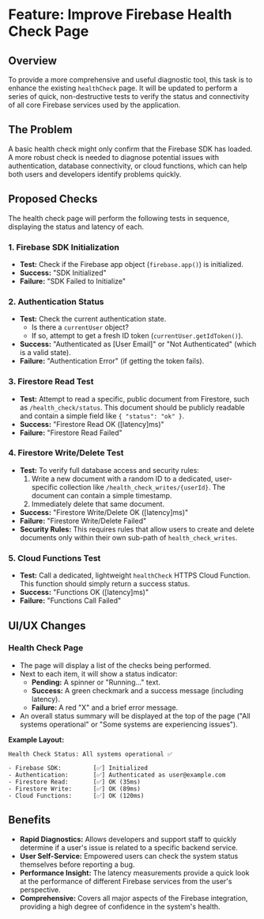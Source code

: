# Feature: Improve Firebase Health Check Page

## Overview

To provide a more comprehensive and useful diagnostic tool, this task is to enhance the existing `healthCheck` page. It will be updated to perform a series of quick, non-destructive tests to verify the status and connectivity of all core Firebase services used by the application.

## The Problem

A basic health check might only confirm that the Firebase SDK has loaded. A more robust check is needed to diagnose potential issues with authentication, database connectivity, or cloud functions, which can help both users and developers identify problems quickly.

## Proposed Checks

The health check page will perform the following tests in sequence, displaying the status and latency of each.

### 1. Firebase SDK Initialization
-   **Test:** Check if the Firebase app object (`firebase.app()`) is initialized.
-   **Success:** "SDK Initialized"
-   **Failure:** "SDK Failed to Initialize"

### 2. Authentication Status
-   **Test:** Check the current authentication state.
    -   Is there a `currentUser` object?
    -   If so, attempt to get a fresh ID token (`currentUser.getIdToken()`).
-   **Success:** "Authenticated as [User Email]" or "Not Authenticated" (which is a valid state).
-   **Failure:** "Authentication Error" (if getting the token fails).

### 3. Firestore Read Test
-   **Test:** Attempt to read a specific, public document from Firestore, such as `/health_check/status`. This document should be publicly readable and contain a simple field like `{ "status": "ok" }`.
-   **Success:** "Firestore Read OK ([latency]ms)"
-   **Failure:** "Firestore Read Failed"

### 4. Firestore Write/Delete Test
-   **Test:** To verify full database access and security rules:
    1.  Write a new document with a random ID to a dedicated, user-specific collection like `/health_check_writes/{userId}`. The document can contain a simple timestamp.
    2.  Immediately delete that same document.
-   **Success:** "Firestore Write/Delete OK ([latency]ms)"
-   **Failure:** "Firestore Write/Delete Failed"
-   **Security Rules:** This requires rules that allow users to create and delete documents only within their own sub-path of `health_check_writes`.

### 5. Cloud Functions Test
-   **Test:** Call a dedicated, lightweight `healthCheck` HTTPS Cloud Function. This function should simply return a success status.
-   **Success:** "Functions OK ([latency]ms)"
-   **Failure:** "Functions Call Failed"

## UI/UX Changes

### Health Check Page

-   The page will display a list of the checks being performed.
-   Next to each item, it will show a status indicator:
    -   **Pending:** A spinner or "Running..." text.
    -   **Success:** A green checkmark and a success message (including latency).
    -   **Failure:** A red "X" and a brief error message.
-   An overall status summary will be displayed at the top of the page ("All systems operational" or "Some systems are experiencing issues").

**Example Layout:**
```
Health Check Status: All systems operational ✅

- Firebase SDK:         [✅] Initialized
- Authentication:       [✅] Authenticated as user@example.com
- Firestore Read:       [✅] OK (35ms)
- Firestore Write:      [✅] OK (89ms)
- Cloud Functions:      [✅] OK (120ms)
```

## Benefits

-   **Rapid Diagnostics:** Allows developers and support staff to quickly determine if a user's issue is related to a specific backend service.
-   **User Self-Service:** Empowered users can check the system status themselves before reporting a bug.
-   **Performance Insight:** The latency measurements provide a quick look at the performance of different Firebase services from the user's perspective.
-   **Comprehensive:** Covers all major aspects of the Firebase integration, providing a high degree of confidence in the system's health.
